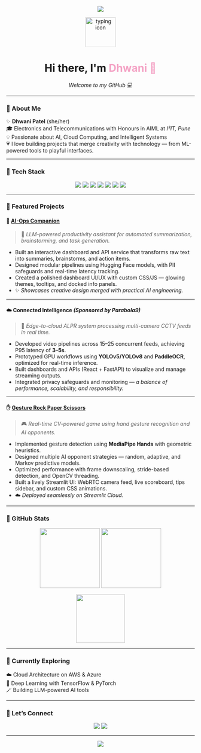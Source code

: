 <!-- 🌸 GITHUB PROFILE README FOR DHWANI 🌸 -->
<p align="center">
  <img src="https://capsule-render.vercel.app/api?type=waving&color=F4A3C5&height=120&section=header" />
</p>

<p align="center">
  <img src="https://www.svgrepo.com/show/457257/typing.svg" width="80" alt="typing icon"/>
</p>

<h1 align="center">Hi there, I'm <span style="color:#F4A3C5;">Dhwani 🌸</span></h1>

<p align="center">
  <em>Welcome to my GitHub 💻</em>
</p>

---

### 🌷 About Me  
✨ **Dhwani Patel** (she/her)  
🎓 Electronics and Telecommunications with Honours in AIML at *I²IT, Pune*  
💡 Passionate about AI, Cloud Computing, and Intelligent Systems  
💗 I love building projects that merge creativity with technology — from ML-powered tools to playful interfaces.  

---

### 🦄 Tech Stack  
<p align="center">
  <img src="https://img.shields.io/badge/Python-F7A8B8?style=for-the-badge&logo=python&logoColor=white" />
  <img src="https://img.shields.io/badge/TensorFlow-E070A0?style=for-the-badge&logo=tensorflow&logoColor=white" />
  <img src="https://img.shields.io/badge/OpenCV-FFC0CB?style=for-the-badge&logo=opencv&logoColor=black" />
  <img src="https://img.shields.io/badge/AWS-F5B7B1?style=for-the-badge&logo=amazon-aws&logoColor=white" />
  <img src="https://img.shields.io/badge/JavaScript-DDA0DD?style=for-the-badge&logo=javascript&logoColor=black" />
  <img src="https://img.shields.io/badge/HTML-F9A1BC?style=for-the-badge&logo=html5&logoColor=white" />
  <img src="https://img.shields.io/badge/SQL-F5B7B1?style=for-the-badge&logo=mysql&logoColor=white" />
</p>

---

### 💖 Featured Projects  

#### 🌼 [AI-Ops Companion](https://github.com/dhwani172/AI-Ops-Companion)
> 🧠 *LLM-powered productivity assistant for automated summarization, brainstorming, and task generation.*

- Built an interactive dashboard and API service that transforms raw text into summaries, brainstorms, and action items.  
- Designed modular pipelines using Hugging Face models, with PII safeguards and real-time latency tracking.  
- Created a polished dashboard UI/UX with custom CSS/JS — glowing themes, tooltips, and docked info panels.  
- ✨ *Showcases creative design merged with practical AI engineering.*

---

#### ☁️ Connected Intelligence *(Sponsored by Parabola9)*
> 🎥 *Edge-to-cloud ALPR system processing multi-camera CCTV feeds in real time.*

- Developed video pipelines across 15–25 concurrent feeds, achieving P95 latency of **3–5s**.  
- Prototyped GPU workflows using **YOLOv5/YOLOv8** and **PaddleOCR**, optimized for real-time inference.  
- Built dashboards and APIs (React + FastAPI) to visualize and manage streaming outputs.  
- Integrated privacy safeguards and monitoring — *a balance of performance, scalability, and responsibility.*

---

#### ✋ [Gesture Rock Paper Scissors](https://github.com/dhwani172/gesture-rock-paper-scissors)
> 🎮 *Real-time CV-powered game using hand gesture recognition and AI opponents.*

- Implemented gesture detection using **MediaPipe Hands** with geometric heuristics.  
- Designed multiple AI opponent strategies — random, adaptive, and Markov predictive models.  
- Optimized performance with frame downscaling, stride-based detection, and OpenCV threading.  
- Built a lively Streamlit UI: WebRTC camera feed, live scoreboard, tips sidebar, and custom CSS animations.  
- ☁️ *Deployed seamlessly on Streamlit Cloud.*

---

### 🌸 GitHub Stats
<p align="center">
  <img src="https://github-readme-stats.vercel.app/api?username=dhwani172&show_icons=true&theme=omni&title_color=F4A3C5&icon_color=FFC0CB&text_color=FFE5EC&bg_color=0d1117&hide_border=true" height="160" />
  <img src="https://github-readme-streak-stats.herokuapp.com/?user=dhwani172&theme=omni&ring=FFB6C1&fire=E070A0&currStreakLabel=FFC0CB&background=0d1117&hide_border=true" height="160" />
</p>

<p align="center">
  <img src="https://github-readme-stats.vercel.app/api/top-langs/?username=dhwani172&layout=compact&theme=omni&title_color=F4A3C5&bg_color=0d1117&hide_border=true" height="130" />
</p>

---

### 🌼 Currently Exploring  
☁️ Cloud Architecture on AWS & Azure  
🧠 Deep Learning with TensorFlow & PyTorch  
🪄 Building LLM-powered AI tools  

---

### 💌 Let’s Connect
<p align="center">
  <a href="mailto:dhwanispatel0217@gmail.com"><img src="https://img.shields.io/badge/Gmail-FFC0CB?style=for-the-badge&logo=gmail&logoColor=white" /></a>
  <a href="https://www.linkedin.com/in/dhwani-patel"><img src="https://img.shields.io/badge/LinkedIn-E070A0?style=for-the-badge&logo=linkedin&logoColor=white" /></a>
</p>

---

<p align="center">
  <img src="https://capsule-render.vercel.app/api?type=waving&color=F4A3C5&height=120&section=footer" />
</p>
